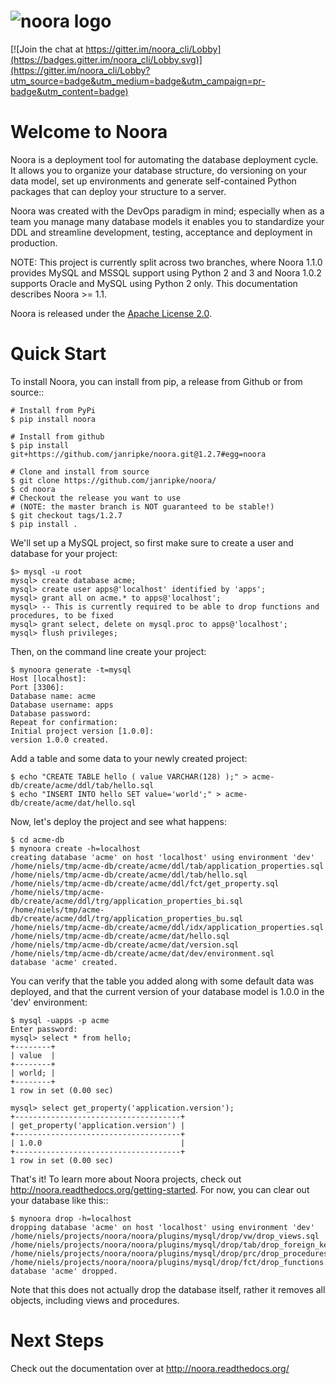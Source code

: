 # ![noora logo](https://a.fsdn.com/allura/p/noora/icon)

[![Join the chat at https://gitter.im/noora_cli/Lobby](https://badges.gitter.im/noora_cli/Lobby.svg)](https://gitter.im/noora_cli/Lobby?utm_source=badge&utm_medium=badge&utm_campaign=pr-badge&utm_content=badge)

# Welcome to Noora
Noora is a deployment tool for automating the database deployment cycle. It allows you to organize your database structure, do versioning on your data model, set up environments and generate self-contained Python packages that can deploy your structure to a server.

Noora was created with the DevOps paradigm in mind; especially when as a team you manage many database models it enables you to standardize your DDL and streamline development, testing, acceptance and deployment in production.

NOTE: This project is currently split across two branches, where Noora 1.1.0 provides MySQL and MSSQL support using Python 2 and 3 and Noora 1.0.2 supports Oracle and MySQL using Python 2 only. This documentation describes Noora >= 1.1.

Noora is released under the [Apache License 2.0](LICENSE).


# Quick Start
To install Noora, you can install from pip, a release from Github or from source::

```
# Install from PyPi
$ pip install noora

# Install from github
$ pip install git+https://github.com/janripke/noora.git@1.2.7#egg=noora

# Clone and install from source
$ git clone https://github.com/janripke/noora/
$ cd noora
# Checkout the release you want to use 
# (NOTE: the master branch is NOT guaranteed to be stable!)
$ git checkout tags/1.2.7
$ pip install .
```

We'll set up a MySQL project, so first make sure to create a user and database for your project:

```
$> mysql -u root
mysql> create database acme;
mysql> create user apps@'localhost' identified by 'apps';
mysql> grant all on acme.* to apps@'localhost';
mysql> -- This is currently required to be able to drop functions and procedures, to be fixed
mysql> grant select, delete on mysql.proc to apps@'localhost';
mysql> flush privileges;
```

Then, on the command line create your project:

```
$ mynoora generate -t=mysql
Host [localhost]:
Port [3306]:
Database name: acme
Database username: apps
Database password:
Repeat for confirmation:
Initial project version [1.0.0]:
version 1.0.0 created.
```

Add a table and some data to your newly created project:

```
$ echo "CREATE TABLE hello ( value VARCHAR(128) );" > acme-db/create/acme/ddl/tab/hello.sql
$ echo "INSERT INTO hello SET value='world';" > acme-db/create/acme/dat/hello.sql
```

Now, let's deploy the project and see what happens:

```
$ cd acme-db
$ mynoora create -h=localhost
creating database 'acme' on host 'localhost' using environment 'dev'
/home/niels/tmp/acme-db/create/acme/ddl/tab/application_properties.sql
/home/niels/tmp/acme-db/create/acme/ddl/tab/hello.sql
/home/niels/tmp/acme-db/create/acme/ddl/fct/get_property.sql
/home/niels/tmp/acme-db/create/acme/ddl/trg/application_properties_bi.sql
/home/niels/tmp/acme-db/create/acme/ddl/trg/application_properties_bu.sql
/home/niels/tmp/acme-db/create/acme/ddl/idx/application_properties.sql
/home/niels/tmp/acme-db/create/acme/dat/hello.sql
/home/niels/tmp/acme-db/create/acme/dat/version.sql
/home/niels/tmp/acme-db/create/acme/dat/dev/environment.sql
database 'acme' created.
```

You can verify that the table you added along with some default data was deployed, and that the current version of your database model is 1.0.0 in the 'dev' environment: 

```
$ mysql -uapps -p acme
Enter password:
mysql> select * from hello;
+--------+
| value  |
+--------+
| world; |
+--------+
1 row in set (0.00 sec)

mysql> select get_property('application.version');
+-------------------------------------+
| get_property('application.version') |
+-------------------------------------+
| 1.0.0                               |
+-------------------------------------+
1 row in set (0.00 sec)
```

That's it! To learn more about Noora projects, check out http://noora.readthedocs.org/getting-started. For now, you can clear out your database like this::

```
$ mynoora drop -h=localhost
dropping database 'acme' on host 'localhost' using environment 'dev'
/home/niels/projects/noora/noora/plugins/mysql/drop/vw/drop_views.sql
/home/niels/projects/noora/noora/plugins/mysql/drop/tab/drop_foreign_keys.sql
/home/niels/projects/noora/noora/plugins/mysql/drop/prc/drop_procedures.sql
/home/niels/projects/noora/noora/plugins/mysql/drop/fct/drop_functions.sql
database 'acme' dropped.
```

Note that this does not actually drop the database itself, rather it removes all objects, including views and procedures.


# Next Steps

Check out the documentation over at http://noora.readthedocs.org/
